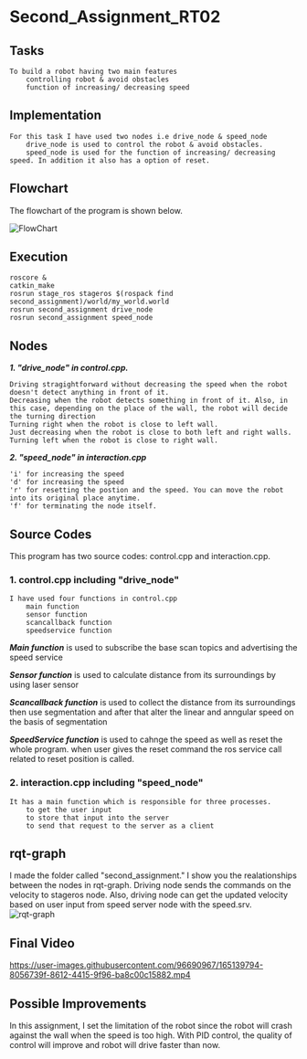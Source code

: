 # Second_Assignment_RT02

## Tasks
```
To build a robot having two main features
	controlling robot & avoid obstacles
	function of increasing/ decreasing speed
```
## Implementation
```
For this task I have used two nodes i.e drive_node & speed_node
	drive_node is used to control the robot & avoid obstacles.
	speed_node is used for the function of increasing/ decreasing speed. In addition it also has a option of reset.
```

## Flowchart
The flowchart of the program is shown below.
<br>

![FlowChart](https://user-images.githubusercontent.com/96690967/154511559-e5592a4f-8cb5-4a2a-b97f-7fc65e566cab.jpeg)

## Execution
```
roscore &
catkin_make
rosrun stage_ros stageros $(rospack find second_assignment)/world/my_world.world
rosrun second_assignment drive_node
rosrun second_assignment speed_node
```
## Nodes

***1. "drive_node" in control.cpp.***
 
	Driving stragightforward without decreasing the speed when the robot doesn't detect anything in front of it. 
	Decreasing when the robot detects something in front of it. Also, in this case, depending on the place of the wall, the robot will decide the turning direction
	Turning right when the robot is close to left wall.
	Just decreasing when the robot is close to both left and right walls.
	Turning left when the robot is close to right wall.

***2. "speed_node" in interaction.cpp***

	'i' for increasing the speed 
	'd' for increasing the speed
	'r' for resetting the postion and the speed. You can move the robot into its original place anytime.
	'f' for terminating the node itself.  

## Source Codes

This program has two source codes: control.cpp and interaction.cpp.

### 1. control.cpp including "drive_node"

```
I have used four functions in control.cpp
	main function
	sensor function
	scancallback function
	speedservice function
```

***Main function***
is used to subscribe the base scan topics and advertising the speed service
	
***Sensor function***
is used to calculate distance from its surroundings by using laser sensor

***Scancallback function***
is used to collect the distance from its surroundings then use segmentation and after that alter the linear and anngular speed on the basis of segmentation

***SpeedService function***
is used to cahnge the speed as well as reset the whole program. when user gives the reset command the ros service call related to reset position is called.

### 2. interaction.cpp including "speed_node" 

```
It has a main function which is responsible for three processes.
	to get the user input
	to store that input into the server
	to send that request to the server as a client
```

## rqt-graph
I made the folder called "second_assignment." I show you the realationships between the nodes in rqt-graph. Driving node sends the commands on the velocity to stageros node. Also, driving node can get the updated velocity based on user input from speed server node with the speed.srv.
![rqt-graph](https://user-images.githubusercontent.com/96690967/155141624-38a3e342-fd98-4d71-a9a1-ea37556beaae.png)

## Final Video

https://user-images.githubusercontent.com/96690967/165139794-8056739f-8612-4415-9f96-ba8c00c15882.mp4

## Possible Improvements
In this assignment, I set the limitation of the robot since the robot will crash against the wall when the speed is too high. With PID control, the quality of control will improve and robot will drive faster than now.
